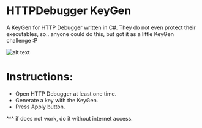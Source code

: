 # HTTPDebugger KeyGen

A KeyGen for HTTP Debugger written in C#.
They do not even protect their executables, so.. anyone could do this, but got it as a little KeyGen challenge :P

![alt text](https://i.imgur.com/jaS0q0T.png)

# Instructions:
- Open HTTP Debugger at least one time.
- Generate a key with the KeyGen.
- Press Apply button.

^^^ if does not work, do it without internet access.
